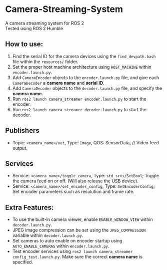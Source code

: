 # Camera-Streaming-System
A camera streaming system for ROS 2
<br>
Tested using ROS 2 Humble


## How to use:
1. Find the serial ID for the camera devices using the `find_devpath.bash` file within the `resources/` folder.
2. Set the proper host machine architecture using `HOST_MACHINE` within `encoder.launch.py`.
3. Add `CameraEncoder` objects to the `encoder.launch.py` file, and give each `CameraDecoder` a **camera name** and **serial ID**.
4. Add `CameraDecoder` objects to the `decoder.launch.py` file, and specify the **camera name**.
5. Run `ros2 launch camera_streamer encoder.launch.py` to start the encoder.
6. Run `ros2 launch camera_streamer decoder.launch.py` to start the decoder.

## Publishers
- Topic: `<camera_name>/out`, Type: `Image`, QOS: SensorData, // Video feed output.
## Services
- Service: `<camera_name>/toggle_camera`, Type: `std_srvs/SetBool`; Toggle the camera feed on or off. (Will also release the USB device).
- Service: `<camera_name>/set_encoder_config`, Type: `SetEncoderConfig`; Set encoder parameters such as resolution and frame rate.

## Extra Features:
- To use the built-in camera viewer, enable `ENABLE_WINDOW_VIEW` within `decoder.launch.py`.
- JPEG image compression can be set using the `JPEG_COMPRESSION` variable within `decoder.launch.py`.
- Set cameras to auto enable on encoder startup using `AUTO_ENABLE_CAMERAS` within `encoder.launch.py`.
- Test encoder services using `ros2 launch camera_streamer config_test.launch.py`. Make sure the correct **camera name** is specified.
